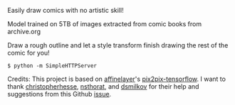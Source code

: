 Easily draw comics with no artistic skill!

Model trained on 5TB of images extracted from comic books from archive.org

Draw a rough outline and let a style transform finish drawing the rest of the comic for you!

```
$ python -m SimpleHTTPServer
```



Credits: This project is based on [affinelayer](https://github.com/affinelayer)'s [pix2pix-tensorflow](https://github.com/affinelayer/pix2pix-tensorflow). I want to thank [christopherhesse](https://github.com/christopherhesse), [nsthorat](https://github.com/nsthorat), and [dsmilkov](dsmilkov) for their help and suggestions from this Github [issue](https://github.com/tensorflow/tfjs/issues/79).
